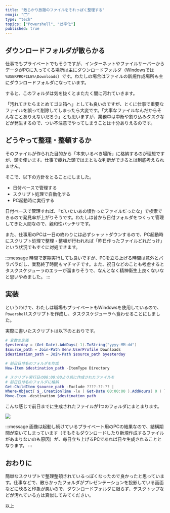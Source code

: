 ```yaml
---
title: "散らかり放題のファイルをそれっぽく整理する"
emoji: "🗂️"
type: "tech"
topics: ["Powershell", "効率化"]
published: true
---
```


## ダウンロードフォルダが散らかる

仕事でもプライベートでもそうですが、インターネットやファイルサーバーからデータがPCに入ってくる場所は主にダウンロードフォルダ（Windowsでは `%USERPROFILE%\Downloads`）です。わたしの場合はファイルの新規作成場所も主にダウンロードフォルダになっています。

すると、このフォルダは気を抜くとまたたく間に汚れていきます。

「汚れてきたらまとめてゴミ箱へ」としても良いのですが、とくに仕事で重要なファイルを誤って削除してしまったら大変です。「大事なファイルなんだからそんなことありえないだろう」とも思いますが、業務中は中断や割り込みタスクなどが発生するので、つい不注意でやってしまうことは十分ありえるのです。

## どうやって整理・整頓するか

そのファイルが作られた目的から「本来いるべき場所」に格納するのが理想ですが、頭を使います。仕事で疲れた頭ではまともな判断ができるとは到底考えられません。

そこで、以下の方針をとることにしました。

* 日付ベースで管理する
* スクリプト処理で自動化する
* PC起動時に実行する

日付ベースで管理すれば、「だいたいあの頃作ったファイルだったな」で検索できるので発見率が上がりそうです。わたしは昔から日付フォルダをつくって管理してきた人間なので、親和性バッチリです。

また、仕事用のPCは一日の終わりには必ずシャットダウンするので、PC起動時にスクリプト処理で整理・整頓が行われれば「昨日作ったファイルどれだっけ」という状況でもすぐに対処できます。

:::message
時間で定期実行しても良いですが、PCを立ち上げる時間は意外とバラバラだし、業務終了時間もマチマチです。また、祝日などのことも考慮するとタスクスケジューラのエラーが溜まりそうで、なんとなく精神衛生上良くないなと思いやめました。
:::

## 実装

というわけで、わたしは職場もプライベートもWindowsを使用しているので、`Powershell`スクリプトを作成し、タスクスケジューラへ食わせることにしました。

実際に書いたスクリプトは以下のとおりです。

```powershell
# 変数の定義
$yesterday = (Get-Date).AddDays(-1).ToString("yyyy-MM-dd")
$source_path = Join-Path $env:UserProfile Downloads
$destination_path = Join-Path $source_path $yesterday

# 前日日付名のフォルダを作成
New-Item $destination_path -ItemType Directory

# スクリプト実行日の00:00:00より前に作成されたファイルを
# 前日日付名のフォルダに格納
Get-ChildItem $source_path -Exclude ????-??-?? | 
Where-Object{ $_.CreationTime -le ( Get-Date 00:00:00 ).AddHours( 0 ) } |
Move-Item -destination $destination_path
```

こんな感じで前日までに生成されたファイルが1つのフォルダにまとまります。

![](https://storage.googleapis.com/zenn-user-upload/1a83d4c505dd6c42bc98904b.png)

:::message
画像は起動し続けているプライベート用のPCの結果なので、結構期間が空いてしまっています（そもそもダウンロードしたり新規作成するファイルがあまりないのも原因）が、毎日立ち上げるPCであれば日々生成されることとなります。
:::

## おわりに

簡単なスクリプトで整理整頓されているっぽくなったので良かったと思っています。仕事などで、散らかったフォルダがプレゼンテーションを投影している画面などに映ると印象が悪いので、ダウンロードフォルダに限らず、デスクトップなどが汚れている方は真似してみてください。

以上